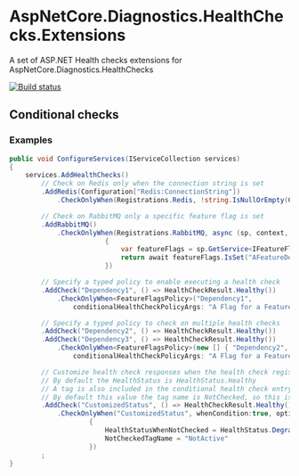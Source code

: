 # AspNetCore.Diagnostics.HealthChecks.Extensions

A set of ASP.NET Health checks extensions for AspNetCore.Diagnostics.HealthChecks

[![Build status](https://ci.appveyor.com/api/projects/status/94f8gktyknvmmu6t/branch/main?svg=true)](https://ci.appveyor.com/project/adrianiftode/aspnetcore-diagnostics-healthchecks-extensions/branch/main)

## Conditional checks

### Examples
```csharp
public void ConfigureServices(IServiceCollection services)
{
    services.AddHealthChecks()
        // Check on Redis only when the connection string is set
        .AddRedis(Configuration["Redis:ConnectionString"])
            .CheckOnlyWhen(Registrations.Redis, !string.IsNullOrEmpty(Configuration["Redis:ConnectionString"]))

        // Check on RabbitMQ only a specific feature flag is set
        .AddRabbitMQ()
            .CheckOnlyWhen(Registrations.RabbitMQ, async (sp, context, token) =>
                        {
                            var featureFlags = sp.GetService<IFeatureFlags>();
                            return await featureFlags.IsSet("AFeatureDependingOnRabbitMQ");
                        })

        // Specify a typed policy to enable executing a health check
        .AddCheck("Dependency1", () => HealthCheckResult.Healthy())
            .CheckOnlyWhen<FeatureFlagsPolicy>("Dependency1", 
                conditionalHealthCheckPolicyArgs: "A Flag for a Feature that depends on Dependency1")

        // Specify a typed policy to check on multiple health checks
        .AddCheck("Dependency2", () => HealthCheckResult.Healthy())
        .AddCheck("Dependency3", () => HealthCheckResult.Healthy())
            .CheckOnlyWhen<FeatureFlagsPolicy>(new [] { "Dependency2", "Dependency3" }, 
                conditionalHealthCheckPolicyArgs: "A Flag for a Feature that depends on Dependency2 and Dependency3")

        // Customize health check responses when the health check registration is not evaluated
        // By default the HealthStatus is HealthStatus.Healthy 
        // A tag is also included in the conditional health check entry to mark the fact it was not checked
        // By default this value the tag name is NotChecked, so this is also customizable
        .AddCheck("CustomizedStatus", () => HealthCheckResult.Healthy())
            .CheckOnlyWhen("CustomizedStatus", whenCondition:true, options: new ConditionalHealthOptions
                    {
                        HealthStatusWhenNotChecked = HealthStatus.Degraded,
                        NotCheckedTagName = "NotActive"
                    })
        ;
}
```
